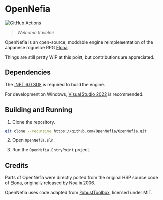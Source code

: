 # OpenNefia

![GitHub Actions](https://github.com/OpenNefia/OpenNefia/actions/workflows/build-test.yml/badge.svg)

> *Welcome traveler!*

OpenNefia is an open-source, moddable engine reimplementation of the Japanese roguelike RPG [Elona](http://ylvania.org/en/elona).

Things are still pretty WIP at this point, but contributions are appreciated.

## Dependencies

The [.NET 6.0 SDK](https://dotnet.microsoft.com/en-us/download/dotnet/6.0) is required to build the engine.

For development on Windows, [Visual Studio 2022](https://visualstudio.microsoft.com/vs) is recommended.

## Building and Running

1. Clone the repository.

```bash
git clone --recursive https://github.com/OpenNefia/OpenNefia.git
```

2. Open `OpenNefia.sln`.

3. Run the `OpenNefia.EntryPoint` project.

## Credits

Parts of OpenNefia were directly ported from the original HSP source code of Elona, originally released by Noa in 2006.

OpenNefia uses code adapted from [RobustToolbox](https://github.com/space-wizards/RobustToolbox), licensed under MIT.
